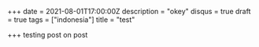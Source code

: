 +++
date = 2021-08-01T17:00:00Z
description = "okey"
disqus = true
draft = true
tags = ["indonesia"]
title = "test"

+++
testing post on post